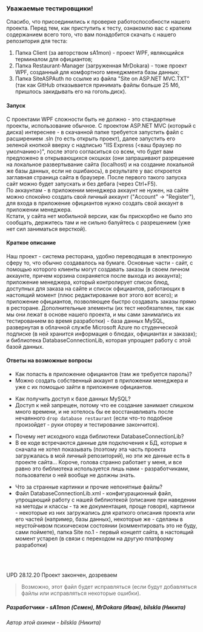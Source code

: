 ### Уважаемые тестировщики!
Спасибо, что присоединились к проверке работоспособности нашего проекта. Перед тем, как приступить к тесту, ознакомлю вас с кратким содержанием всего того, что вам понадобится скачать с нашего репозитория для теста:
1. Папка Client (за авторством sA1mon) - проект WPF, являющийся терминалом для официантов;
2. Папка Restaurant-Manager (загруженная MrDokara) - тоже проект WPF, созданный для комфортного менеджмента базы данных;
3. Папка SiteASPAuth по ссылке из файла "Site on ASP.NET MVC.TXT" (так как GitHub отказывается принимать файлы больше 25 Мб, пришлось закидывать его на гоголь.диск).

#### Запуск
С проектами WPF сложности быть не должно - это стандартные проекты, использование обычное. С проектом ASP.NET MVC (который с диска) интереснее - в скачанной папке требуется запустить файл с расширением .sln (то есть открыть проект), далее запустить его зеленой кнопкой вверху с надписью "IIS Express (<ваш браузер по умолчанию>)", после этого согласиться со всем, что будет вам предложено в открывающихся окошках (они запрашивают разрешение на локальное развертывание сайта (localhost) и на создание локальной же базы данных, если не ошибаюсь), в результате у вас откроется заглавная страница сайта в браузере. После первого такого запуска сайт можно будет запускать и без дебага (через Ctrl+F5).<br>
По аккаунтам - в приложении менеджера аккаунт не нужен, на сайте можно спокойно создать свой личный аккаунт ("Account" -> "Register"), для входа в приложение официантов нужно создать свой аккаунт в приложении менеджера.<br>
Кстати, у сайта нет мобильной версии, как бы прискорбно не было это сообщать, держитесь там и не сильно балуйтесь с разрешением (уже нет сил заниматься версткой).


#### Краткое описание
Наш проект - система ресторана, удобно переводящая в электронную сферу то, что обычно создавалось на бумаге. Основные части - сайт, с помощью которого клиенты могут создавать заказы (в своем личном аккаунте, причем корзина сохраняется после выхода из аккаунта); приложение менеджера, который контролирует список блюд, доступных для заказа на сайте и список официантов, работающих в настоящий момент (плюс редактирование вот этого вот всего); и приложение официантов, позволяющее быстро создавать заказы прямо в ресторане. Дополнительные элементы (их тест необязателен, так как мы они лежат в основе нашего проекта, и мы сами занимались их тестированием во время разработки) - база данных MySQL, развернутая в облачной службе Microsoft Azure по студенческой подписке (в ней хранится информация о блюдах, официантах и заказах); и библиотека DatabaseConnectionLib, которая упрощает работу с этой базой данных.

#### Ответы на возможные вопросы
- Как попасть в приложение официантов (там же требуется пароль)?
- Можно создать собственный аккаунт в приложении менеджера и уже с их помощью зайти в приложение официантов.

* Как получить доступ к базе данных MySQL?
* Доступ к ней запрещен, потому что ее создание занимает слишком много времени, и не хотелось бы ее восстанавливать после нечаянного ```drop database restaurant``` (если что-то подобное произойдет - руки оторву и тестирование закончится).

- Почему нет исходного кода библиотеки DatabaseConnectionLib?
- В ее коде встречаются данные для подключения к БД, которые я сначала не хотел показывать (поэтому эта часть проекта загружалась в мой личный репозиторий), но эти же данные есть в проекте сайта... Короче, голова странно работает у меня, и все равно это библиотека используется лишь нами - разработчиками, пользователи о ней вообще не должны знать.

* Что за странные картинки и прочие непонятные файлы?
* Файл DatabaseConnectionLib.xml - конфигурационный файл, упрощающий работу с нашей библиотекой (описание при наведении на методы и классы - та же документация, проще говоря), картинки - некоторые из них загружались для краткого описания проекта или его частей (например, базы данных), некоторые же - сделаны в неустойчивом психическом состоянии (комментировать это не буду, сами поймете), папка Site no.1 - первый концепт сайта, в настоящий момент устарел (в связи с переходом на другую платформу разработки)
<br>
<br>

UPD 28.12.20
Проект закончен, дозреваем

> Возможно, этот файл будет исправляться (если будут добавляться файлы или исправляться некоторые ошибки).
##### Разработчики - sA1mon (Семен), MrDokara (Иван), bilskla (Никита)
###### Автор этой ахинеи - bilskla (Никита)
